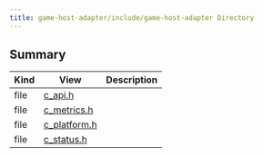 ```yaml
---
title: game-host-adapter/include/game-host-adapter Directory
---
```


## Summary
| Kind | View | Description |
|------|------|-------------|
|file|[c_api.h](/game-host-adapter/c__api_8hxml/#c__api_8h)||
|file|[c_metrics.h](/game-host-adapter/c__metrics_8hxml/#c__metrics_8h)||
|file|[c_platform.h](/game-host-adapter/c__platform_8hxml/#c__platform_8h)||
|file|[c_status.h](/game-host-adapter/c__status_8hxml/#c__status_8h)||
